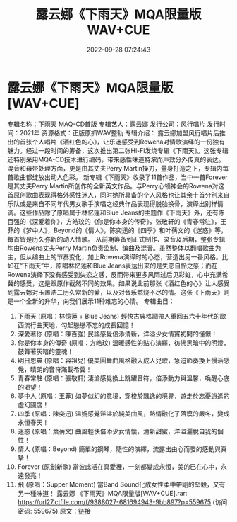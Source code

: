 ﻿---
title: 露云娜《下雨天》MQA限量版WAV+CUE
date: 2022-09-28 07:24:43
categories: WAV车载音乐、镜像
tags: 华语中文
---
# 露云娜《下雨天》MQA限量版[WAV+CUE]

专辑名称：下雨天 MAQ-CD首版
专辑艺人：露云娜
发行公司：风行唱片
发行时间：2021年
资源格式：正版原抓WAV整轨
专辑介绍：
露云娜加盟风行唱片后推出的首张个人唱片《酒红色的心》，让乐迷感受到Rowena对情歌演绎的一份独有魅力。经过一段时间的筹备，这次推出第二张Hi-Fi发烧专辑《下雨天》。这张专辑还特别采用MQA-CD技术进行编码，带来感性味道特浓而声效分外传真的表达。混音和母带处理方面，更是由其丈夫Perry
Martin操刀，量身打造之下，专辑内每首歌曲都绽放出动人色彩。
新专辑《下雨天》收录了11首作品，当中一首Forever是其丈夫Perry
Martin所创作的全新英文作品。与Perry心领神会的Rowena对这首原创歌曲表现得格外感性迷人，同时她所具备的个人风格也让其余十首分别来自乐队或是来自不同年代男女歌手演唱之经典作品表现得脱胎换骨，演绎出别样情调。这些作品除了原唱属于林忆莲和Blue
Jeans的主题作《下雨天》外，还有陈百强的《深爱着你》，方皓玟的《你是你本身的传奇》，张敬轩的《青春常驻》，王菲的《梦中人》，Beyond的《情人》，陈奕迅的《四季》和叶蒨文的《迷惑》等，每首皆是历久弥新的动人情歌。
从前期筹备到正式制作、录音及后期，整张专辑均由Rowena丈夫Perry
Martin负责监制、编曲及混音。虽然整体以翻唱歌曲为主，但从编曲上的节奏变化，加上Rowena演绎时的心态，营造出另一番风格。比如在“下雨天”中，原唱林忆莲和Blue
Jeans表达出来的是失恋自怜之感；而在Rowena演绎下没有感受到失恋之感，反而带来更多风雨过后见彩虹，心中充满希冀的感受，这是跟原作截然不同的效果。如果说此前那张《酒红色的心》让人感受到露云娜对玉置浩二历久常新的爱，以及对音乐燃烧不尽的情。这张《下雨天》则是一个全新的升华，向我们展示11种难忘的心情。
专辑曲目：
01. 下雨天 (原唱：林憶蓮 + Blue Jeans)
輕快古典格調帶人重回五六十年代的歐西流行曲天地，勾起戀戀不忘的成長回憶！
02. 深愛著你 (原唱：陳百強)
民謠感覺倍添清新，洋溢少女情竇初開的懂憬！
03. 你是你本身的傳奇 (原唱：方皓玟)
溫暖感性的貼心演繹，彷彿黑暗中的明燈，鼓舞著灰暗的靈魂！
04. 明日恩典 (原唱：容祖兒)
優美圓舞曲風格融入成人兒歌，急迫節奏換上慢活感覺，晴朗的音符滿載希冀！
05. 青春常駐 (原唱：張敬軒)
淒滄感覺換上跳躍音符，倍添動力與溫馨，喚醒心底的渴望！
06. 夢中人 (原唱：王菲)
如夢似幻的意境，穿梭於飄逸的境界，遊走於忘憂逍遙的虛幻國度！
07. 四季 (原唱：陳奕迅)
溫婉感覺洋溢於純美曲風，熱情融化了落漠的嚴冬，變成永恒春天！
08. 迷惑 (原唱：葉蒨文)
曲風輕快倍添少女情懷，清新甜蜜，洋溢灑脫自我的個性！
09. 情人 (原唱：Beyond)
簡單的鋼琴，隨性的演繹，流露出由心而發的感動與真摯！
10. Forever (原創新歌)
當彼此活在真愛裡，一刻都變成永恒，美的已在心中，永遠發亮！
11. 飛 (原唱：Supper Moment)
當Band Sound化成女性柔中帶剛的堅毅，又有另一種味道！
露云娜 《下雨天》MQA限量版[WAV+CUE].rar: https://url27.ctfile.com/f/9388027-681694943-9bb897?p=559675
(访问密码: 559675)
原文：[链接](https://blog.sina.com.cn/s/blog_1647c7e7601030zmx.html)
